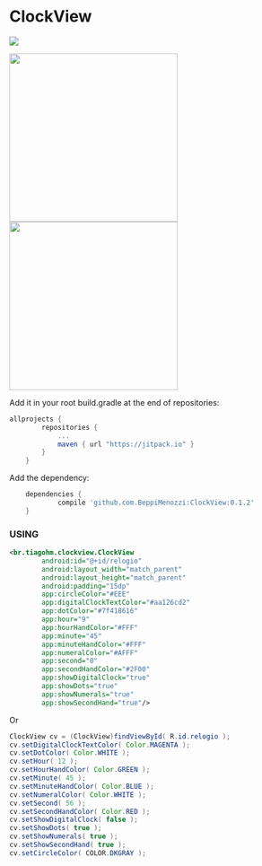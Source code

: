 # ClockView

[![](https://jitpack.io/v/tiagohm/ClockView.svg)](https://jitpack.io/#tiagohm/ClockView)

<img src="https://raw.githubusercontent.com/tiagohm/ClockView/master/1.png" width="300">
<img src="https://raw.githubusercontent.com/tiagohm/ClockView/master/2.png" width="300">

Add it in your root build.gradle at the end of repositories:
```gradle
allprojects {
		repositories {
			...
			maven { url "https://jitpack.io" }
		}
	}
```

Add the dependency:
```gradle
	dependencies {
	        compile 'github.com.BeppiMenozzi:ClockView:0.1.2'
	}
```

### USING

```xml
<br.tiagohm.clockview.ClockView
        android:id="@+id/relogio"
        android:layout_width="match_parent"
        android:layout_height="match_parent"
        android:padding="15dp"
        app:circleColor="#EEE"
        app:digitalClockTextColor="#aa126cd2"
        app:dotColor="#7f418616"
        app:hour="9"
        app:hourHandColor="#FFF"
        app:minute="45"
        app:minuteHandColor="#FFF"
        app:numeralColor="#AFFF"
        app:second="0"
        app:secondHandColor="#2F00"
        app:showDigitalClock="true"
        app:showDots="true"
        app:showNumerals="true"
        app:showSecondHand="true"/>
```
Or

```java
ClockView cv = (ClockView)findViewById( R.id.relogio );
cv.setDigitalClockTextColor( Color.MAGENTA );
cv.setDotColor( Color.WHITE );
cv.setHour( 12 );
cv.setHourHandColor( Color.GREEN );
cv.setMinute( 45 );
cv.setMinuteHandColor( Color.BLUE );
cv.setNumeralColor( Color.WHITE );
cv.setSecond( 56 );
cv.setSecondHandColor( Color.RED );
cv.setShowDigitalClock( false );
cv.setShowDots( true );
cv.setShowNumerals( true );
cv.setShowSecondHand( true );
cv.setCircleColor( COLOR.DKGRAY );
```
